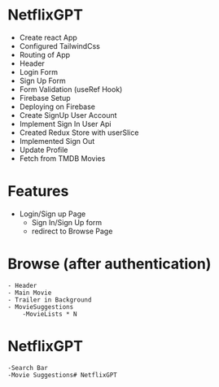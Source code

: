# NetflixGPT
- Create react App
- Configured TailwindCss
- Routing of App
- Header
- Login Form
- Sign Up Form
- Form Validation (useRef Hook)
- Firebase Setup 
- Deploying on Firebase
- Create SignUp User Account
- Implement Sign In User Api
- Created Redux Store with userSlice
- Implemented Sign Out
- Update Profile
- Fetch from TMDB Movies

# Features
- Login/Sign up Page
    - Sign In/Sign Up form
    - redirect to Browse Page

# Browse (after authentication)
    - Header
    - Main Movie
    - Trailer in Background
    - MovieSuggestions
        -MovieLists * N
    
# NetflixGPT
    -Search Bar
    -Movie Suggestions# NetflixGPT


